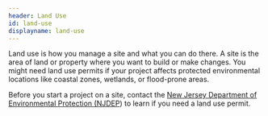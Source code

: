 ```yaml
---
header: Land Use
id: land-use
displayname: land-use
---
```

Land use is how you manage a site and what you can do there. A site is the area of land or property where you want to build or make changes. You might need land use permits if your project affects protected environmental locations like coastal zones, wetlands, or flood-prone areas.

Before you start a project on a site, contact the [New Jersey Department of Environmental Protection (NJDEP](https://dep.nj.gov/wlm/lrp/)) to learn if you need a land use permit.